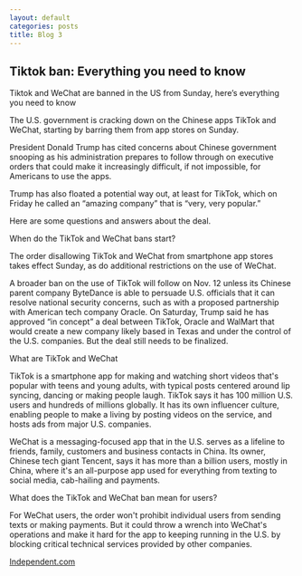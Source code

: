 ```yaml
---
layout: default
categories: posts
title: Blog 3
---
```



## Tiktok ban: Everything you need to know

Tiktok and WeChat are banned in the US from Sunday, here’s everything you need to know

The U.S. government is cracking down on the Chinese apps TikTok and WeChat, starting by barring them from app stores on Sunday.

President Donald Trump has cited concerns about Chinese government snooping as his administration prepares to follow through on executive orders that could make it increasingly difficult, if not impossible, for Americans to use the apps.

Trump has also floated a potential way out, at least for TikTok, which on Friday he called an “amazing company” that is “very, very popular.”

Here are some questions and answers about the deal.

When do the TikTok and WeChat bans start?

The order disallowing TikTok and WeChat from smartphone app stores takes effect Sunday, as do additional restrictions on the use of WeChat.

A broader ban on the use of TikTok will follow on Nov. 12 unless its Chinese parent company ByteDance is able to persuade U.S. officials that it can resolve national security concerns, such as with a proposed partnership with American tech company Oracle. On Saturday, Trump said he has approved “in concept” a deal between TikTok, Oracle and WalMart that would create a new company likely based in Texas and under the control of the U.S. companies. But the deal still needs to be finalized.


[1]:https://github.com/sevak84/sb.github.io/blob/master/docs/_images/Tik-Tok.png

What are TikTok and WeChat

TikTok is a smartphone app for making and watching short videos that's popular with teens and young adults, with typical posts centered around lip syncing, dancing or making people laugh. TikTok says it has 100 million U.S. users and hundreds of millions globally. It has its own influencer culture, enabling people to make a living by posting videos on the service, and hosts ads from major U.S. companies.

WeChat is a messaging-focused app that in the U.S. serves as a lifeline to friends, family, customers and business contacts in China. Its owner, Chinese tech giant Tencent, says it has more than a billion users, mostly in China, where it's an all-purpose app used for everything from texting to social media, cab-hailing and payments.

What does the TikTok and WeChat ban mean for users?

For WeChat users, the order won't prohibit individual users from sending texts or making payments. But it could throw a wrench into WeChat's operations and make it hard for the app to keeping running in the U.S. by blocking critical technical services provided by other companies.


[Independent.com](https://www.independent.co.uk/news/world/americas/tiktok-ban-sunday-trump-download-b506607.html)

